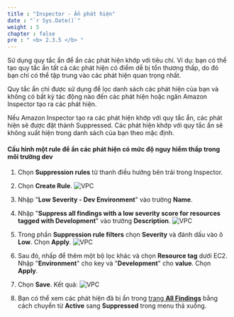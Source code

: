 ```yaml
---
title : "Inspector - Ẩn phát hiện"
date : "`r Sys.Date()`"
weight : 5
chapter : false
pre : " <b> 2.3.5 </b> "
---
```

Sử dụng quy tắc ẩn để ẩn các phát hiện khớp với tiêu chí. Ví dụ: bạn có thể tạo quy tắc ẩn tất cả các phát hiện có điểm dễ bị tổn thương thấp, do đó bạn chỉ có thể tập trung vào các phát hiện quan trọng nhất.

Quy tắc ẩn chỉ được sử dụng để lọc danh sách các phát hiện của bạn và không có bất kỳ tác động nào đến các phát hiện hoặc ngăn Amazon Inspector tạo ra các phát hiện.

Nếu Amazon Inspector tạo ra các phát hiện khớp với quy tắc ẩn, các phát hiện sẽ được đặt thành Suppressed. Các phát hiện khớp với quy tắc ẩn sẽ không xuất hiện trong danh sách của bạn theo mặc định.
#### Cấu hình một rule để ẩn các phát hiện có mức độ nguy hiểm thấp trong môi trường dev



1. Chọn **Suppression rules** từ thanh điều hướng bên trái trong Inspector.


2. Chọn **Create Rule**.
![VPC](/images/2/2.3/2.3.5/s2.png)


3. Nhập "**Low Severity - Dev Environment**" vào trường **Name**.



4. Nhập "**Suppress all findings with a low severity score for resources tagged with Development**" vào trường **Description**.
![VPC](/images/2/2.3/2.3.5/s4.png)

5. Trong phần **Suppression rule filters** chọn **Severity** và đánh dấu vào ô **Low**. Chọn **Apply**.
![VPC](/images/2/2.3/2.3.5/s5.png)


6. Sau đó, nhấp để thêm một bộ lọc khác và chọn **Resource tag** dưới EC2. Nhập "**Environment**" cho key và "**Development**" cho **value**. Chọn **Apply**.


7. Chọn **Save**.
Kết quả:
![VPC](/images/2/2.3/2.3.5/s5b.png)

8. Bạn có thể xem các phát hiện đã bị ẩn trong [trang **All Findings**](https://us-east-1.console.aws.amazon.com/inspector/v2/home?region=us-east-1#/findings/all) bằng cách chuyển từ **Active** sang **Suppressed** trong menu thả xuống.